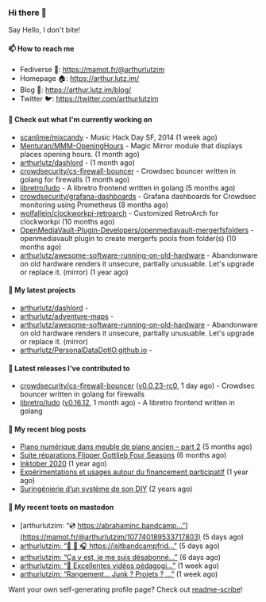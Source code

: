### Hi there 👋

Say Hello, I don't bite!

#### 📫 How to reach me

- Fediverse 🐘: https://mamot.fr/@arthurlutzim
- Homepage 🏠: https://arthur.lutz.im/
- Blog 📰: https://arthur.lutz.im/blog/
- Twitter 🐦: https://twitter.com/arthurlutzim

#### 👷 Check out what I'm currently working on

- [scanlime/mixcandy](https://github.com/scanlime/mixcandy) - Music Hack Day SF, 2014 (1 week ago)
- [Menturan/MMM-OpeningHours](https://github.com/Menturan/MMM-OpeningHours) - Magic Mirror module that displays places opening hours. (1 month ago)
- [arthurlutz/dashlord](https://github.com/arthurlutz/dashlord) -  (1 month ago)
- [crowdsecurity/cs-firewall-bouncer](https://github.com/crowdsecurity/cs-firewall-bouncer) - Crowdsec bouncer written in golang for firewalls (1 month ago)
- [libretro/ludo](https://github.com/libretro/ludo) - A libretro frontend written in golang (5 months ago)
- [crowdsecurity/grafana-dashboards](https://github.com/crowdsecurity/grafana-dashboards) - Grafana dashboards for Crowdsec monitoring using Prometheus (8 months ago)
- [wolfallein/clockworkpi-retroarch](https://github.com/wolfallein/clockworkpi-retroarch) - Customized RetroArch for clockworkpi (10 months ago)
- [OpenMediaVault-Plugin-Developers/openmediavault-mergerfsfolders](https://github.com/OpenMediaVault-Plugin-Developers/openmediavault-mergerfsfolders) - openmediavault plugin to create mergerfs pools from folder(s) (10 months ago)
- [arthurlutz/awesome-software-running-on-old-hardware](https://github.com/arthurlutz/awesome-software-running-on-old-hardware) - Abandonware on old hardware renders it unsecure, partially unusuable. Let&#39;s upgrade or replace it. (mirror) (1 year ago)

#### 🌱 My latest projects

- [arthurlutz/dashlord](https://github.com/arthurlutz/dashlord) - 
- [arthurlutz/adventure-maps](https://github.com/arthurlutz/adventure-maps) - 
- [arthurlutz/awesome-software-running-on-old-hardware](https://github.com/arthurlutz/awesome-software-running-on-old-hardware) - Abandonware on old hardware renders it unsecure, partially unusuable. Let&#39;s upgrade or replace it. (mirror)
- [arthurlutz/PersonalDataDotIO.github.io](https://github.com/arthurlutz/PersonalDataDotIO.github.io) - 

#### 🔭 Latest releases I've contributed to

- [crowdsecurity/cs-firewall-bouncer](https://github.com/crowdsecurity/cs-firewall-bouncer) ([v0.0.23-rc0](https://github.com/crowdsecurity/cs-firewall-bouncer/releases/tag/v0.0.23-rc0), 1 day ago) - Crowdsec bouncer written in golang for firewalls
- [libretro/ludo](https://github.com/libretro/ludo) ([v0.16.12](https://github.com/libretro/ludo/releases/tag/v0.16.12), 1 month ago) - A libretro frontend written in golang

#### 📜 My recent blog posts

- [Piano numérique dans meuble de piano ancien – part 2](https://arthur.lutz.im/blog/2021/08/16/piano-numerique-dans-meuble-de-piano-ancien-part-2/) (5 months ago)
- [Suite réparations Flipper Gottlieb Four Seasons](https://arthur.lutz.im/blog/2021/07/19/suite-reparations-flipper-gottlieb-four-seasons/) (6 months ago)
- [Inktober 2020](https://arthur.lutz.im/blog/2020/11/09/inktober-2020/) (1 year ago)
- [Expérimentations et usages autour du financement participatif](https://arthur.lutz.im/blog/2020/09/21/experimentations-et-usages-autour-du-financement-participatif/) (1 year ago)
- [Suringénierie d’un système de son DIY](https://arthur.lutz.im/blog/2020/06/01/suringenierie-dun-systeme-de-son-diy/) (2 years ago)

#### 🐘 My recent toots on mastodon

- [arthurlutzim: “💿  https://abrahaminc.bandcamp…”](https://mamot.fr/@arthurlutzim/107740189533717803) (5 days ago)
- [arthurlutzim: “🎼 🎵 🎧 https://isitbandcampfrid…”](https://mamot.fr/@arthurlutzim/107740177254067994) (5 days ago)
- [arthurlutzim: “Ça y est, je me suis désabonné…”](https://mamot.fr/@arthurlutzim/107733862129714811) (6 days ago)
- [arthurlutzim: “🎵  Excellentes vidéos pédagogi…”](https://mamot.fr/@arthurlutzim/107711966782404602) (1 week ago)
- [arthurlutzim: “Rangement... Junk ? Projets ? …”](https://mamot.fr/@arthurlutzim/107707186780894381) (1 week ago)

Want your own self-generating profile page? Check out [readme-scribe](https://github.com/muesli/readme-scribe)!
